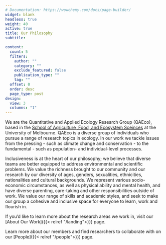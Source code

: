 ```yaml
---
# Documentation: https://wowchemy.com/docs/page-builder/
widget: blank
headless: true
weight: 40
active: true
title: Our Philosophy
subtitle:

content:
  count: 5
  filters:
    author: ""
    category: ""
    exclude_featured: false
    publication_type: ""
    tag: ""
  offset: 0
  order: desc
  page_type: post
design:
  view: 3
  columns: "1"
---
```

We are the Quantitative and Applied Ecology Research Group (QAEco), based in the [School of Agriculture, Food, and Ecosystem Sceinces](https://safes.unimelb.edu.au) at the University of Melbourne.  QAEco is a diverse group of individuals who pursue a range of research topics in ecology.  In our work we tackle issues from the pressing - such as climate change and conservation - to the fundamental - such as population- and individual-level processes.  

Inclusiveness is at the heart of our philosophy; we believe that diverse teams are better equipped to address environmental and scientific problems. We value the richness brought to our community and our research by our diversity of ages, genders, sexualities, ethnicities, nationalities and cultural backgrounds.  We represent various socio-economic circumstances, as well as physical ability and mental health, and have diverse parenting, care-taking and other responsibilities outside of work.  We value our range of skills and academic styles, and seek to make our group a cohesive and inclusive space for everyone to learn, work and flourish in.

If you’d like to learn more about the research areas we work in, visit our [About Our Work]({{< relref "/landing">}}) page. 

Learn more about our members and find researchers to collaborate with on our [People]({{< relref "/people">}}) page. 

